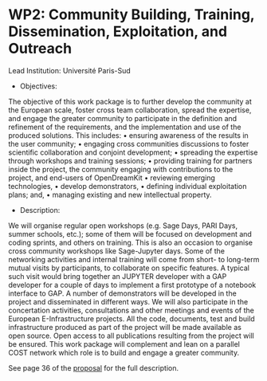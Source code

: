 # WP2: Community Building, Training, Dissemination, Exploitation, and Outreach

Lead Institution: Université Paris-Sud

- Objectives:

The objective of this work package is to further develop the community at the European scale, foster cross team collaboration,
spread the expertise, and engage the greater community to participate in the definition and refinement of the
requirements, and the implementation and use of the produced solutions. This includes:
• ensuring awareness of the results in the user community;
• engaging cross communities discussions to foster scientific collaboration and conjoint development;
• spreading the expertise through workshops and training sessions;
• providing training for partners inside the project, the community engaging with contributions to the project, and
end-users of OpenDreamKit
• reviewing emerging technologies,
• develop demonstrators,
• defining individual exploitation plans; and,
• managing existing and new intellectual property.

- Description:

We will organise regular open workshops (e.g. Sage Days, PARI Days, summer schools, etc.); some of them will
be focused on development and coding sprints, and others on training. This is also an occasion to organise cross
community workshops like Sage-Jupyter days.
Some of the networking activities and internal training will come from short- to long-term mutual visits by participants,
to collaborate on specific features. A typical such visit would bring together an JUPYTER developer with a GAP developer
for a couple of days to implement a first prototype of a notebook interface to GAP.
A number of demonstrators will be developed in the project and disseminated in different ways.
We will also participate in the concertation activities, consultations and other meetings and events of the European
E-Infrastructure projects.
All the code, documents, test and build infrastructure produced as part of the project will be made available as open
source. Open access to all publications resulting from the project will be ensured.
This work package will complement and lean on a parallel COST network which role is to build and engage a greater
community.

See page 36 of the [proposal](https://github.com/OpenDreamKit/OpenDreamKit/raw/master/Proposal/proposal-www.pdf) for the full description.
